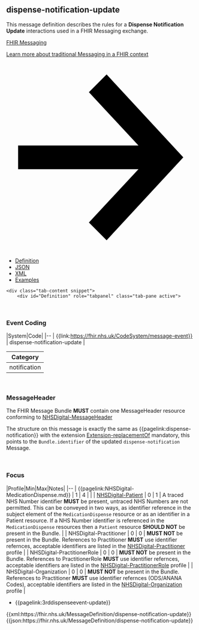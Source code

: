 ## dispense-notification-update

This message definition describes the rules for a **Dispense Notification Update** interactions used in a FHIR Messaging exchange.  

<div class="nhsd-t-col-xs-12 nhsd-t-col-s-8">
    <div class="nhsd-o-card-list">
        <div class="nhsd-t-grid nhsd-!t-no-gutters">
            <div class="nhsd-t-row nhsd-o-card-list__items ">
                <div class="nhsd-t-col-12 nhsd-!t-no-gutters">
                    <article class="nhsd-m-card">
                        <a href="https://simplifier.net/guide/NHSDigital/FHIRMessaging" class="nhsd-a-box-link"
                            aria-label="Access the EPS prescription tracker">
                            <div class="nhsd-a-box nhsd-a-box--bg-dark-green">
                                <div class="nhsd-m-card__content_container">
                                    <div class="nhsd-m-card__content-box">
                                        <p class="nhsd-t-heading-s">FHIR Messaging</p>
                                        <p class="nhsd-t-body-s">Learn more about traditional Messaging in a FHIR context</p>
                                    </div>
                                    <div class="nhsd-m-card__button-box">
                                        <span
                                            class="nhsd-a-icon nhsd-a-icon--size-s nhsd-a-icon--col-white nhsd-a-arrow">
                                            <svg xmlns="http://www.w3.org/2000/svg" preserveAspectRatio="xMidYMid meet"
                                                aria-hidden="true" focusable="false" viewBox="0 0 16 16" width="100%"
                                                height="100%">
                                                <path d="M8.5,15L15,8L8.5,1L7,2.5L11.2,7H1v2h10.2L7,13.5L8.5,15z" />
                                            </svg>
                                        </span>
                                    </div>
                                </div>
                            </div>
                        </a>
                    </article>
                </div>
            </div>
        </div>
    </div>
</div>

<div class="nhsd-!t-margin-bottom-6">
    <ul class="nav nav-tabs" role="tablist">
        <li role="presentation"  class="active">
            <a href="#Definition" role="tab" data-toggle="tab">Definition</a>
        </li>
        <li role="presentation">
            <a href="#JSON" role="tab" data-toggle="tab">JSON</a>
        </li>
         <li role="presentation">
            <a href="#XML" role="tab" data-toggle="tab">XML</a>
        </li>
        <li role="presentation">
            <a href="#Examples" role="tab" data-toggle="tab">Examples</a>
        </li>
    </ul>
    
    <div class="tab-content snippet">
        <div id="Definition" role="tabpanel" class="tab-pane active">

<br>

### Event Coding 

|System|Code|
|--
| {{link:https://fhir.nhs.uk/CodeSystem/message-event}} | dispense-notification-update |



|Category|
|--
| notification |

<br>

### MessageHeader

The FHIR Message Bundle **MUST** contain one MessageHeader resource conforming to [NHSDigital-MessageHeader](https://simplifier.net/guide/NHSDigital/Home/FHIRAssets/AllAssets/Profiles//NHSDigital-MessageHeader.guide.md)

The structure on this message is exactly the same as {{pagelink:dispense-notification}} 
with the extension [Extension-replacementOf](https://simplifier.net/guide/NHSDigital/Home/FHIRAssets/AllAssets/Profiles/NHSDigital-MessageHeader.guide.md#replacementOf) 
 mandatory, this points to the `Bundle.identifier` of the updated `dispense-notification` Message.

<br>

### Focus

|Profile|Min|Max|Notes|
|--
|  {{pagelink:NHSDigital-MedicationDispense.md}} | 1 | 4 | |
| [NHSDigital-Patient](https://simplifier.net/guide/NHSDigital/Home/FHIRAssets/AllAssets/Profiles/NHSDigital-Patient.guide.md) | 0 | 1 | A traced NHS Number identifier **MUST** be present, untraced NHS Numbers are not permitted. This can be conveyed in two ways, as identifier reference in the subject element of the `MedicationDispense` resource or as an identifier in a Patient resource. If a NHS Number identifier is referenced in the `MedicationDispense` resources then a `Patient` resource **SHOULD NOT** be present in the Bundle.  |
| NHSDigital-Practitioner | 0 | 0 | **MUST NOT** be present in the Bundle. References to Practitioner **MUST** use identifier refernces, acceptable identifiers are listed in the [NHSDigital-Practitioner](https://simplifier.net/guide/NHSDigital/Home/FHIRAssets/AllAssets/Profiles/NHSDigital-Practitioner.guide.md) profile  |
| NHSDigital-PractitionerRole | 0 | 0 | **MUST NOT** be present in the Bundle. References to PractitionerRole **MUST** use identifier refernces, acceptable identifiers are listed in the  [NHSDigital-PractitionerRole](https://simplifier.net/guide/NHSDigital/Home/FHIRAssets/AllAssets/Profiles/NHSDigital-PractitionerRole.guide.md) profile |
| NHSDigital-Organization | 0 | 0 | **MUST NOT** be present in the Bundle. References to Practitioner **MUST** use identifier refernces (ODS/ANANA Codes), acceptable identifiers are listed in the [NHSDigital-Organization](https://simplifier.net/guide/NHSDigital/Home/FHIRAssets/AllAssets/Profiles/NHSDigital-Organization.guide.md) profile |

</div>
<div id="Examples" role="tabpanel" class="tab-pane">

- {{pagelink:3rddispenseevent-update}}

</div>
<div id="XML" role="tabpanel" class="tab-pane">
  {{xml:https://fhir.nhs.uk/MessageDefinition/dispense-notification-update}}
</div>
<div id="JSON" role="tabpanel" class="tab-pane">
  {{json:https://fhir.nhs.uk/MessageDefinition/dispense-notification-update}}
</div>
</div>
</div>